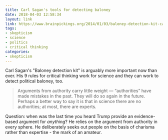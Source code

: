 ```yaml
---
title: Carl Sagan's tools for detecting baloney
date: 2018-04-03 12:58:34
layout: link
link: https://www.brainpickings.org/2014/01/03/baloney-detection-kit-carl-sagan/
tags:
- skepticism
- science
- politics
- critical thinking
categories:
- skepticism
---
```

Carl Sagan's "Baloney detection kit" is arguably more important now than ever. His 9 rules for critical thinking work for science and they can work to detect political baloney, too.

> Arguments from authority carry little weight — “authorities” have made mistakes in the past. They will do so again in the future. Perhaps a better way to say it is that in science there are no authorities; at most, there are experts.

Question: when was the last time you heard Trump provide an evidence-based argument for _anything_? He relies on the argument from authority in every sphere. He deliberately seeks out people on the basis of charisma rather than expertise - the mark of an amateur.
